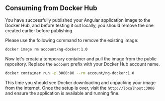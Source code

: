 ## Consuming from Docker Hub

You have successfully published your Angular application image to the Docker Hub,
and before testing it out locally, you should remove the one created earlier before publishing.

Please use the following command to remove the existing image:

```sh
docker image rm account/ng-docker:1.0
```

Now let's create a temporary container and pull the image from the public repository.
Replace the `account` prefix with your Docker Hub account name.

```sh
docker container run -p 3000:80 --rm account/ng-docker:1.0
```

This time you should see Docker downloading and unpacking your image from the internet.
Once the setup is over, visit the `http://localhost:3000` and ensure the application is available and running fine.
